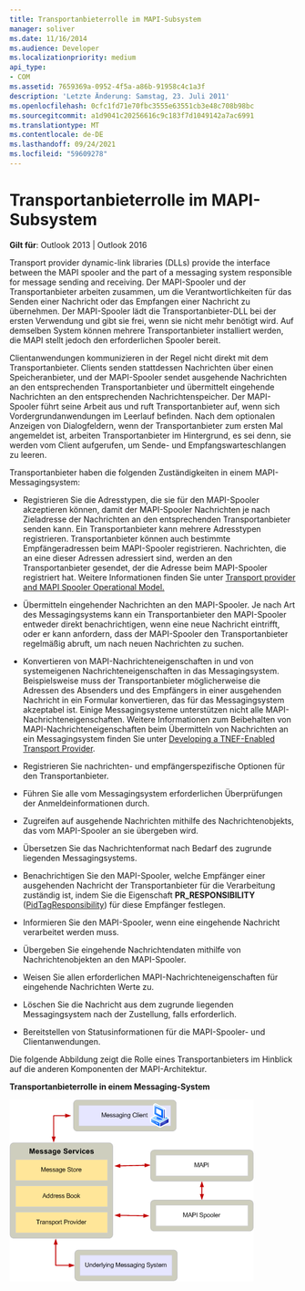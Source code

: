```yaml
---
title: Transportanbieterrolle im MAPI-Subsystem
manager: soliver
ms.date: 11/16/2014
ms.audience: Developer
ms.localizationpriority: medium
api_type:
- COM
ms.assetid: 7659369a-0952-4f5a-a86b-91958c4c1a3f
description: 'Letzte Änderung: Samstag, 23. Juli 2011'
ms.openlocfilehash: 0cfc1fd71e70fbc3555e63551cb3e48c708b98bc
ms.sourcegitcommit: a1d9041c20256616c9c183f7d1049142a7ac6991
ms.translationtype: MT
ms.contentlocale: de-DE
ms.lasthandoff: 09/24/2021
ms.locfileid: "59609278"
---
```

# <a name="transport-provider-role-in-the-mapi-subsystem"></a>Transportanbieterrolle im MAPI-Subsystem
  
**Gilt für**: Outlook 2013 | Outlook 2016 
  
Transport provider dynamic-link libraries (DLLs) provide the interface between the MAPI spooler and the part of a messaging system responsible for message sending and receiving. Der MAPI-Spooler und der Transportanbieter arbeiten zusammen, um die Verantwortlichkeiten für das Senden einer Nachricht oder das Empfangen einer Nachricht zu übernehmen. Der MAPI-Spooler lädt die Transportanbieter-DLL bei der ersten Verwendung und gibt sie frei, wenn sie nicht mehr benötigt wird. Auf demselben System können mehrere Transportanbieter installiert werden, die MAPI stellt jedoch den erforderlichen Spooler bereit.
  
Clientanwendungen kommunizieren in der Regel nicht direkt mit dem Transportanbieter. Clients senden stattdessen Nachrichten über einen Speicheranbieter, und der MAPI-Spooler sendet ausgehende Nachrichten an den entsprechenden Transportanbieter und übermittelt eingehende Nachrichten an den entsprechenden Nachrichtenspeicher. Der MAPI-Spooler führt seine Arbeit aus und ruft Transportanbieter auf, wenn sich Vordergrundanwendungen im Leerlauf befinden. Nach dem optionalen Anzeigen von Dialogfeldern, wenn der Transportanbieter zum ersten Mal angemeldet ist, arbeiten Transportanbieter im Hintergrund, es sei denn, sie werden vom Client aufgerufen, um Sende- und Empfangswarteschlangen zu leeren. 
  
Transportanbieter haben die folgenden Zuständigkeiten in einem MAPI-Messagingsystem:
  
- Registrieren Sie die Adresstypen, die sie für den MAPI-Spooler akzeptieren können, damit der MAPI-Spooler Nachrichten je nach Zieladresse der Nachrichten an den entsprechenden Transportanbieter senden kann. Ein Transportanbieter kann mehrere Adresstypen registrieren. Transportanbieter können auch bestimmte Empfängeradressen beim MAPI-Spooler registrieren. Nachrichten, die an eine dieser Adressen adressiert sind, werden an den Transportanbieter gesendet, der die Adresse beim MAPI-Spooler registriert hat. Weitere Informationen finden Sie unter [Transport provider and MAPI Spooler Operational Model.](transport-provider-and-mapi-spooler-operational-model.md)
    
- Übermitteln eingehender Nachrichten an den MAPI-Spooler. Je nach Art des Messagingsystems kann ein Transportanbieter den MAPI-Spooler entweder direkt benachrichtigen, wenn eine neue Nachricht eintrifft, oder er kann anfordern, dass der MAPI-Spooler den Transportanbieter regelmäßig abruft, um nach neuen Nachrichten zu suchen.
    
- Konvertieren von MAPI-Nachrichteneigenschaften in und von systemeigenen Nachrichteneigenschaften in das Messagingsystem. Beispielsweise muss der Transportanbieter möglicherweise die Adressen des Absenders und des Empfängers in einer ausgehenden Nachricht in ein Formular konvertieren, das für das Messagingsystem akzeptabel ist. Einige Messagingsysteme unterstützen nicht alle MAPI-Nachrichteneigenschaften. Weitere Informationen zum Beibehalten von MAPI-Nachrichteneigenschaften beim Übermitteln von Nachrichten an ein Messagingsystem finden Sie unter [Developing a TNEF-Enabled Transport Provider](developing-a-tnef-enabled-transport-provider.md).
    
- Registrieren Sie nachrichten- und empfängerspezifische Optionen für den Transportanbieter.
    
- Führen Sie alle vom Messagingsystem erforderlichen Überprüfungen der Anmeldeinformationen durch.
    
- Zugreifen auf ausgehende Nachrichten mithilfe des Nachrichtenobjekts, das vom MAPI-Spooler an sie übergeben wird.
    
- Übersetzen Sie das Nachrichtenformat nach Bedarf des zugrunde liegenden Messagingsystems.
    
- Benachrichtigen Sie den MAPI-Spooler, welche Empfänger einer ausgehenden Nachricht der Transportanbieter für die Verarbeitung zuständig ist, indem Sie die Eigenschaft **PR_RESPONSIBILITY** ([PidTagResponsibility](pidtagresponsibility-canonical-property.md)) für diese Empfänger festlegen.
    
- Informieren Sie den MAPI-Spooler, wenn eine eingehende Nachricht verarbeitet werden muss.
    
- Übergeben Sie eingehende Nachrichtendaten mithilfe von Nachrichtenobjekten an den MAPI-Spooler.
    
- Weisen Sie allen erforderlichen MAPI-Nachrichteneigenschaften für eingehende Nachrichten Werte zu.
    
- Löschen Sie die Nachricht aus dem zugrunde liegenden Messagingsystem nach der Zustellung, falls erforderlich.
    
- Bereitstellen von Statusinformationen für die MAPI-Spooler- und Clientanwendungen.
    
Die folgende Abbildung zeigt die Rolle eines Transportanbieters im Hinblick auf die anderen Komponenten der MAPI-Architektur.
  
**Transportanbieterrolle in einem Messaging-System**
  
![Transportanbieterrolle in einem Messaging-System](media/xp01.gif "Transportanbieterrolle in einem Messaging-System")
  

